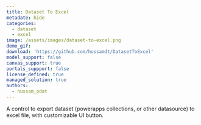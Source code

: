 ```yaml
---
title: Dataset To Excel
metadate: hide
categories:
  - dataset
  - excel
image: /assets/images/dataset-to-excel.png
demo_gif: 
download: 'https://github.com/hussamdt/DatasetToExcel'
model_support: false
canvas_support: true
portals_suppport: false
license_defined: true
managed_solution: true
authors:
  - hussam_odat
---
```

A control to export dataset (powerapps collections, or other datasource) to excel file, with customizable UI button.
